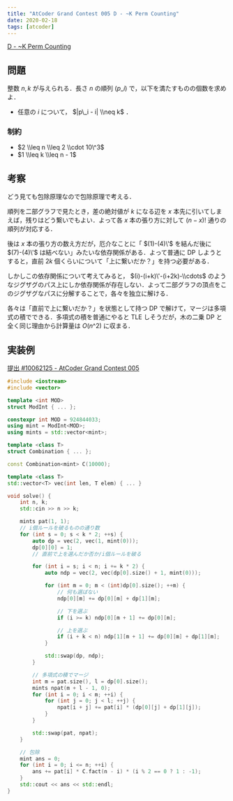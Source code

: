 ```yaml
---
title: "AtCoder Grand Contest 005 D - ~K Perm Counting"
date: 2020-02-18
tags: [atcoder]
---
```


[D - ~K Perm Counting](https://atcoder.jp/contests/agc005/tasks/agc005_d)

## 問題

整数 $n, k$ が与えられる．長さ $n$ の順列 $(p\_i)$ で，以下を満たすものの個数を求めよ．

- 任意の $i$ について， $|p\_i - i| \\neq k$ ．

### 制約

- $2 \\leq n \\leq 2 \\cdot 10\^3$
- $1 \\leq k \\leq n - 1$

## 考察

どう見ても包除原理なので包除原理で考える．

順列を二部グラフで見たとき，差の絶対値が $k$ になる辺を $x$ 本先に引いてしまえば，残りはどう繋いでもよい．よって各 $x$ 本の張り方に対して $(n - x)!$ 通りの順列が対応する．

後は $x$ 本の張り方の数え方だが，厄介なことに「 $(1)-(4)\'$ を結んだ後に $(7)-(4)\'$ は結べない」みたいな依存関係がある．よって普通に DP しようとすると，直前 $2k$ 個くらいについて「上に繋いだか？」を持つ必要がある．

しかしこの依存関係について考えてみると， $(i)-(i+k)\'-(i+2k)-\\cdots$ のようなジグザグのパス上にしか依存関係が存在しない．よって二部グラフの頂点をこのジグザグなパスに分解することで，各々を独立に解ける．

各々は「直前で上に繋いだか？」を状態として持つ DP で解けて，マージは多項式の積でできる．多項式の積を普通にやると TLE しそうだが，木の二乗 DP と全く同じ理由から計算量は $O(n\^2)$ に収まる．

## 実装例

[提出 #10062125 - AtCoder Grand Contest 005](https://atcoder.jp/contests/agc005/submissions/10062125)

```cpp
#include <iostream>
#include <vector>

template <int MOD>
struct ModInt { ... };

constexpr int MOD = 924844033;
using mint = ModInt<MOD>;
using mints = std::vector<mint>;

template <class T>
struct Combination { ... };

const Combination<mint> C(10000);

template <class T>
std::vector<T> vec(int len, T elem) { ... }

void solve() {
    int n, k;
    std::cin >> n >> k;

    mints pat(1, 1);
    // i個ルールを破るものの通り数
    for (int s = 0; s < k * 2; ++s) {
        auto dp = vec(2, vec(1, mint(0)));
        dp[0][0] = 1;
        // 直前で上を選んだか否か/i個ルールを破る

        for (int i = s; i < n; i += k * 2) {
            auto ndp = vec(2, vec(dp[0].size() + 1, mint(0)));

            for (int m = 0; m < (int)dp[0].size(); ++m) {
                // 何も選ばない
                ndp[0][m] += dp[0][m] + dp[1][m];

                // 下を選ぶ
                if (i >= k) ndp[0][m + 1] += dp[0][m];

                // 上を選ぶ
                if (i + k < n) ndp[1][m + 1] += dp[0][m] + dp[1][m];
            }

            std::swap(dp, ndp);
        }

        // 多項式の積でマージ
        int m = pat.size(), l = dp[0].size();
        mints npat(m + l - 1, 0);
        for (int i = 0; i < m; ++i) {
            for (int j = 0; j < l; ++j) {
                npat[i + j] += pat[i] * (dp[0][j] + dp[1][j]);
            }
        }

        std::swap(pat, npat);
    }

    // 包除
    mint ans = 0;
    for (int i = 0; i <= n; ++i) {
        ans += pat[i] * C.fact(n - i) * (i % 2 == 0 ? 1 : -1);
    }
    std::cout << ans << std::endl;
}

```
